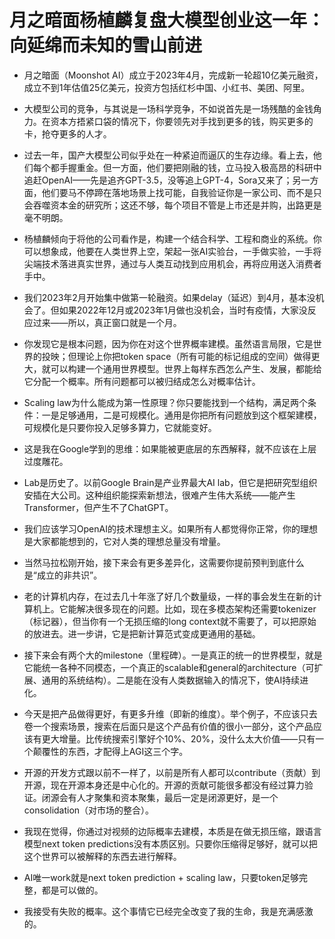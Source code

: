 # 月之暗面杨植麟复盘大模型创业这一年：向延绵而未知的雪山前进

- 月之暗面（Moonshot AI）成立于2023年4月，完成新一轮超10亿美元融资，成立不到1年估值25亿美元，投资方包括红杉中国、小红书、美团、阿里。

- 大模型公司的竞争，与其说是一场科学竞争，不如说首先是一场残酷的金钱角力。在资本方捂紧口袋的情况下，你要领先对手找到更多的钱，购买更多的卡，抢夺更多的人才。

- 过去一年，国产大模型公司似乎处在一种紧迫而逼仄的生存边缘。看上去，他们每个都手握重金。但一方面，他们要把刚融的钱，立马投入极高昂的科研中追赶OpenAI——先是追齐GPT-3.5，没等追上GPT-4，Sora又来了；另一方面，他们要马不停蹄在落地场景上找可能，自我验证你是一家公司、而不是只会吞噬资本金的研究所；这还不够，每个项目不管是上市还是并购，出路更是毫不明朗。

- 杨植麟倾向于将他的公司看作是，构建一个结合科学、工程和商业的系统。你可以想象成，他要在人类世界上空，架起一张AI实验台，一手做实验，一手将尖端技术落进真实世界，通过与人类互动找到应用机会，再将应用送入消费者手中。

- 我们2023年2月开始集中做第一轮融资。如果delay（延迟）到4月，基本没机会了。但如果2022年12月或2023年1月做也没机会，当时有疫情，大家没反应过来——所以，真正窗口就是一个月。

- 你发现它是根本问题，因为你在对这个世界概率建模。虽然语言局限，它是世界的投映；但理论上你把token space（所有可能的标记组成的空间）做得更大，就可以构建一个通用世界模型。世界上每样东西怎么产生、发展，都能给它分配一个概率。所有问题都可以被归结成怎么对概率估计。

- Scaling law为什么能成为第一性原理？你只要能找到一个结构，满足两个条件：一是足够通用，二是可规模化。通用是你把所有问题放到这个框架建模，可规模化是只要你投入足够多算力，它就能变好。

- 这是我在Google学到的思维：如果能被更底层的东西解释，就不应该在上层过度雕花。

- Lab是历史了。以前Google Brain是产业界最大AI lab，但它是把研究型组织安插在大公司。这种组织能探索新想法，很难产生伟大系统——能产生Transformer，但产生不了ChatGPT。

- 我们应该学习OpenAI的技术理想主义。如果所有人都觉得你正常，你的理想是大家都能想到的，它对人类的理想总量没有增量。

- 当然马拉松刚开始，接下来会有更多差异化，这需要你提前预判到底什么是“成立的非共识”。

- 老的计算机内存，在过去几十年涨了好几个数量级，一样的事会发生在新的计算机上。它能解决很多现在的问题。比如，现在多模态架构还需要tokenizer（标记器），但当你有一个无损压缩的long context就不需要了，可以把原始的放进去。进一步讲，它是把新计算范式变成更通用的基础。

- 接下来会有两个大的milestone（里程碑）。一是真正的统一的世界模型，就是它能统一各种不同模态，一个真正的scalable和general的architecture（可扩展、通用的系统结构）。二是能在没有人类数据输入的情况下，使AI持续进化。

- 今天是把产品做得更好，有更多升维（即新的维度）。举个例子，不应该只去卷一个搜索场景，搜索在后面只是这个产品有价值的很小一部分，这个产品应该有更大增量。比传统搜索引擎好个10%、20%，没什么太大价值——只有一个颠覆性的东西，才配得上AGI这三个字。

- 开源的开发方式跟以前不一样了，以前是所有人都可以contribute（贡献）到开源，现在开源本身还是中心化的。开源的贡献可能很多都没有经过算力验证。闭源会有人才聚集和资本聚集，最后一定是闭源更好，是一个consolidation（对市场的整合）。

- 我现在觉得，你通过对视频的边际概率去建模，本质是在做无损压缩，跟语言模型next token predictions没有本质区别。只要你压缩得足够好，就可以把这个世界可以被解释的东西去进行解释。

- AI唯一work就是next token prediction + scaling law，只要token足够完整，都是可以做的。

- 我接受有失败的概率。这个事情它已经完全改变了我的生命，我是充满感激的。